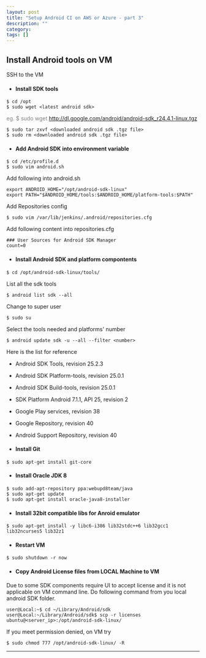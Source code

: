 ```yaml
---
layout: post
title: "Setup Android CI on AWS or Azure - part 3"
description: ""
category: 
tags: []
---
```


## Install Android tools on VM

SSH to the VM

* #### Install SDK tools

```
$ cd /opt
$ sudo wget <latest android sdk>
``` 

<span style="color:grey"> eg.
$ sudo wget http://dl.google.com/android/android-sdk_r24.4.1-linux.tgz</span>


```
$ sudo tar zxvf <downloaded android sdk .tgz file>
$ sudo rm <downloaded android sdk .tgz file>
```

* #### Add Android SDK into environment variable 

```
$ cd /etc/profile.d
$ sudo vim android.sh
```
Add following into android.sh

```
export ANDROID_HOME="/opt/android-sdk-linux"
export PATH="$ANDROID_HOME/tools:$ANDROID_HOME/platform-tools:$PATH"
```

Add Repositories config

```
$ sudo vim /var/lib/jenkins/.android/repositories.cfg
```

Add following content into repositories.cfg

```
### User Sources for Android SDK Manager
count=0
```

* #### Install Android SDK and platform compontents

```
$ cd /opt/android-sdk-linux/tools/
```

List all the sdk tools

```
$ android list sdk --all
```

Change to super user

	$ sudo su
	
Select the tools needed and platforms' number 
	
	$ android update sdk -u --all --filter <number>
	
Here is the list for reference
	
* Android SDK Tools, revision 25.2.3
* Android SDK Platform-tools, revision 25.0.1
* Android SDK Build-tools, revision 25.0.1
* SDK Platform Android 7.1.1, API 25, revision 2
* Google Play services, revision 38
* Google Repository, revision 40
* Android Support Repository, revision 40

* #### Install Git

```
$ sudo apt-get install git-core
```

* #### Install Oracle JDK 8

```
$ sudo add-apt-repository ppa:webupd8team/java
$ sudo apt-get update
$ sudo apt-get install oracle-java8-installer
```	
	
* #### Install 32bit compatible libs for Anroid emulator

```
$ sudo apt-get install -y libc6-i386 lib32stdc++6 lib32gcc1 lib32ncurses5 lib32z1
```

* #### Restart VM

```
$ sudo shutdown -r now
```
	

* #### Copy Android License files from LOCAL Machine to VM

Due to some SDK components require UI to accept license and it is not applicable on VM command line. Do following command from you local android SDK folder.

```
user@Local:~$ cd ~/Library/Android/sdk
user@Local:~/Library/Android/sdk$ scp -r licenses ubuntu@<server_ip>:/opt/android-sdk-linux/ 
```

If you meet permission denied, on VM try 

```
$ sudo chmod 777 /opt/android-sdk-linux/ -R 
``` 

-----
